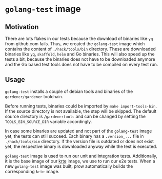 # `golang-test` image

## Motivation

There are lots flakes in our tests because the download of binaries like `yq` from github.com fails. Thus, we created the `golang-test` image which contains the content of `./hack/tools/bin` directory. These are downloaded binaries like `yq`, `skaffold`, `helm` and Go binaries. This will also speed up the tests a bit, because the binaries does not have to be downloaded anymore and the Go based test tools does not have to be compiled on every test run.

## Usage

`golang-test` installs a couple of debian tools and binaries of the `gardener/gardener` toolchain.

Before running tests, binaries could be imported by `make import-tools-bin`. If the source directory is not available, the step will be skipped. The default source directory is `/gardenertools` and can be changed by setting the `TOOLS_BIN_SOURCE_DIR` variable accordingly. 

In case some binaries are updated and not part of the `golang-test` image yet, the tests can still succeed. Each binary has a `.version_...` file in `./hack/tools/bin` directory. If the version file is outdated or does not exist yet, the respective binary is downloaded anyway while the test is executed.

`golang-test` image is used to run our unit and integration tests. Additionally, it is the base image of our [krte](https://github.com/gardener/ci-infra/tree/master/images/krte) image, we use to run our e2e tests. When a new `golang-test` image was built, prow automatically builds the corresponding `krte` image.
